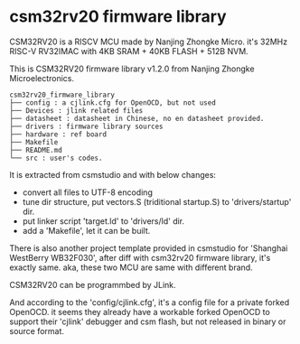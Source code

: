 # csm32rv20 firmware library

CSM32RV20 is a RISCV MCU made by Nanjing Zhongke Micro. it's 32MHz RISC-V RV32IMAC with 4KB SRAM + 40KB FLASH + 512B NVM.

This is CSM32RV20 firmware library v1.2.0 from Nanjing Zhongke Microelectronics.

```
csm32rv20_firmware_library
├── config : a cjlink.cfg for OpenOCD, but not used
├── Devices : jlink related files
├── datasheet : datasheet in Chinese, no en datasheet provided.
├── drivers : firmware library sources
├── hardware : ref board
├── Makefile
├── README.md
└── src : user's codes.
```

It is extracted from csmstudio and with below changes:

- convert all files to UTF-8 encoding
- tune dir structure, put vectors.S (triditional startup.S) to 'drivers/startup' dir.
- put linker script 'target.ld' to 'drivers/ld' dir.
- add a 'Makefile', let it can be built.

There is also another project template provided in csmstudio for 'Shanghai WestBerry WB32F030', after diff with csm32rv20 firmware library, it's exactly same. aka, these two MCU are same with different brand.

CSM32RV20 can be programmbed by JLink. 

And according to the 'config/cjlink.cfg', it's a config file for a private forked OpenOCD. it seems they already have a workable forked OpenOCD to support their 'cjlink' debugger and csm flash, but not released in binary or source format.
